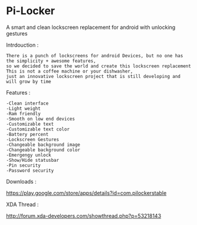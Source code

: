 Pi-Locker
=========

A smart and clean lockscreen replacement for android with unlocking gestures


Intrdouction :

    There is a punch of lockscreens for android Devices, but no one has the simplicity + awesome features,
    so we decided to save the world and create this lockscreen replacement 
    This is not a coffee machine or your dishwasher,
    just an innovative lockscreen project that is still developing and will grow by time 




Features :

    -Clean interface
    -Light weight
    -Ram friendly
    -Smooth on low end devices
    -Customizable text
    -Customizable text color
    -Battery percent
    -Lockscreen Gestures
    -Changeable background image
    -Changeable background color
    -Emergengy unlock
    -Show/Hide statusbar
    -Pin security
    -Password security



Downloads :

 https://play.google.com/store/apps/details?id=com.pilockerstable

XDA Thread :


 http://forum.xda-developers.com/showthread.php?p=53218143
